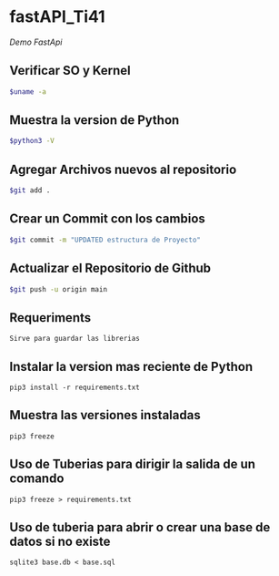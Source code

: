 # fastAPI_Ti41
*Demo FastApi*
## Verificar SO y Kernel 
```bash
$uname -a
```
## Muestra la version de Python
```bash
$python3 -V
```
## Agregar Archivos nuevos al repositorio
```bash
$git add .
```
## Crear un Commit con los cambios
```bash
$git commit -m "UPDATED estructura de Proyecto"
```
## Actualizar el Repositorio de Github
```bash
$git push -u origin main
```
## Requeriments 
```
Sirve para guardar las librerias
```

## Instalar la version mas reciente de Python
```
pip3 install -r requirements.txt
```
## Muestra las versiones instaladas
```
pip3 freeze
```
## Uso de Tuberias para dirigir la salida de un comando
```
pip3 freeze > requirements.txt
```
## Uso de tuberia para abrir o crear una base de datos si no existe
```
sqlite3 base.db < base.sql
```